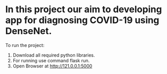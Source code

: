 # In this project our aim to developing app for diagnosing COVID-19 using DenseNet.
 To run the project:
   1. Download all required python libraries.
   2. For running use command flask run.
   3. Open Browser at  http://121.0.0.1:5000
